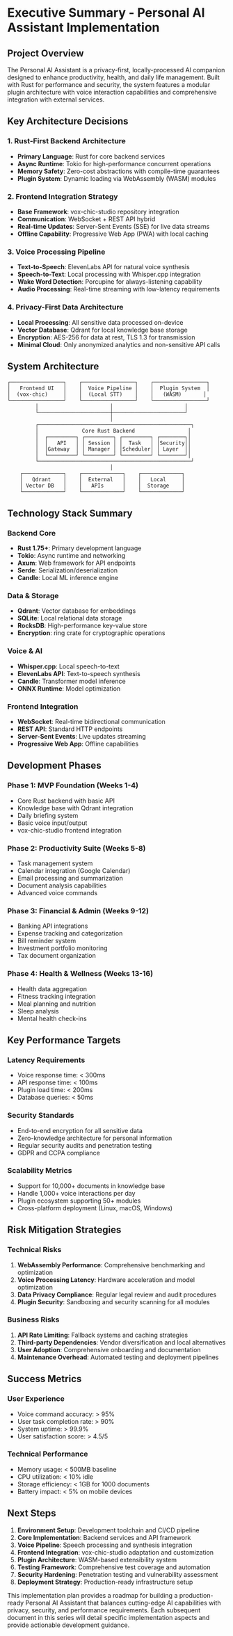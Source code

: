 # Executive Summary - Personal AI Assistant Implementation

## Project Overview

The Personal AI Assistant is a privacy-first, locally-processed AI companion designed to enhance productivity, health, and daily life management. Built with Rust for performance and security, the system features a modular plugin architecture with voice interaction capabilities and comprehensive integration with external services.

## Key Architecture Decisions

### 1. Rust-First Backend Architecture
- **Primary Language**: Rust for core backend services
- **Async Runtime**: Tokio for high-performance concurrent operations
- **Memory Safety**: Zero-cost abstractions with compile-time guarantees
- **Plugin System**: Dynamic loading via WebAssembly (WASM) modules

### 2. Frontend Integration Strategy
- **Base Framework**: vox-chic-studio repository integration
- **Communication**: WebSocket + REST API hybrid
- **Real-time Updates**: Server-Sent Events (SSE) for live data streams
- **Offline Capability**: Progressive Web App (PWA) with local caching

### 3. Voice Processing Pipeline
- **Text-to-Speech**: ElevenLabs API for natural voice synthesis
- **Speech-to-Text**: Local processing with Whisper.cpp integration
- **Wake Word Detection**: Porcupine for always-listening capability
- **Audio Processing**: Real-time streaming with low-latency requirements

### 4. Privacy-First Data Architecture
- **Local Processing**: All sensitive data processed on-device
- **Vector Database**: Qdrant for local knowledge base storage
- **Encryption**: AES-256 for data at rest, TLS 1.3 for transmission
- **Minimal Cloud**: Only anonymized analytics and non-sensitive API calls

## System Architecture

```
┌─────────────────┐    ┌─────────────────┐    ┌─────────────────┐
│   Frontend UI   │    │  Voice Pipeline │    │  Plugin System  │
│  (vox-chic)     │    │  (Local STT)    │    │   (WASM)       │
└─────────────────┘    └─────────────────┘    └─────────────────┘
         │                       │                       │
         └───────────────────────┼───────────────────────┘
                                 │
         ┌─────────────────────────────────────────────────┐
         │              Core Rust Backend                 │
         │  ┌─────────┐ ┌─────────┐ ┌─────────┐ ┌────────┐│
         │  │   API   │ │ Session │ │  Task   │ │Security││
         │  │Gateway  │ │ Manager │ │Scheduler│ │ Layer  ││
         │  └─────────┘ └─────────┘ └─────────┘ └────────┘│
         └─────────────────────────────────────────────────┘
                                 │
    ┌─────────────┐    ┌─────────────┐    ┌─────────────┐
    │   Qdrant    │    │  External   │    │   Local     │
    │ Vector DB   │    │   APIs      │    │  Storage    │
    └─────────────┘    └─────────────┘    └─────────────┘
```

## Technology Stack Summary

### Backend Core
- **Rust 1.75+**: Primary development language
- **Tokio**: Async runtime and networking
- **Axum**: Web framework for API endpoints
- **Serde**: Serialization/deserialization
- **Candle**: Local ML inference engine

### Data & Storage
- **Qdrant**: Vector database for embeddings
- **SQLite**: Local relational data storage
- **RocksDB**: High-performance key-value store
- **Encryption**: ring crate for cryptographic operations

### Voice & AI
- **Whisper.cpp**: Local speech-to-text
- **ElevenLabs API**: Text-to-speech synthesis
- **Candle**: Transformer model inference
- **ONNX Runtime**: Model optimization

### Frontend Integration
- **WebSocket**: Real-time bidirectional communication
- **REST API**: Standard HTTP endpoints
- **Server-Sent Events**: Live updates streaming
- **Progressive Web App**: Offline capabilities

## Development Phases

### Phase 1: MVP Foundation (Weeks 1-4)
- Core Rust backend with basic API
- Knowledge base with Qdrant integration
- Daily briefing system
- Basic voice input/output
- vox-chic-studio frontend integration

### Phase 2: Productivity Suite (Weeks 5-8)
- Task management system
- Calendar integration (Google Calendar)
- Email processing and summarization
- Document analysis capabilities
- Advanced voice commands

### Phase 3: Financial & Admin (Weeks 9-12)
- Banking API integrations
- Expense tracking and categorization
- Bill reminder system
- Investment portfolio monitoring
- Tax document organization

### Phase 4: Health & Wellness (Weeks 13-16)
- Health data aggregation
- Fitness tracking integration
- Meal planning and nutrition
- Sleep analysis
- Mental health check-ins

## Key Performance Targets

### Latency Requirements
- Voice response time: < 300ms
- API response time: < 100ms
- Plugin load time: < 200ms
- Database queries: < 50ms

### Security Standards
- End-to-end encryption for all sensitive data
- Zero-knowledge architecture for personal information
- Regular security audits and penetration testing
- GDPR and CCPA compliance

### Scalability Metrics
- Support for 10,000+ documents in knowledge base
- Handle 1,000+ voice interactions per day
- Plugin ecosystem supporting 50+ modules
- Cross-platform deployment (Linux, macOS, Windows)

## Risk Mitigation Strategies

### Technical Risks
1. **WebAssembly Performance**: Comprehensive benchmarking and optimization
2. **Voice Processing Latency**: Hardware acceleration and model optimization
3. **Data Privacy Compliance**: Regular legal review and audit procedures
4. **Plugin Security**: Sandboxing and security scanning for all modules

### Business Risks
1. **API Rate Limiting**: Fallback systems and caching strategies
2. **Third-party Dependencies**: Vendor diversification and local alternatives
3. **User Adoption**: Comprehensive onboarding and documentation
4. **Maintenance Overhead**: Automated testing and deployment pipelines

## Success Metrics

### User Experience
- Voice command accuracy: > 95%
- User task completion rate: > 90%
- System uptime: > 99.9%
- User satisfaction score: > 4.5/5

### Technical Performance
- Memory usage: < 500MB baseline
- CPU utilization: < 10% idle
- Storage efficiency: < 1GB for 1000 documents
- Battery impact: < 5% on mobile devices

## Next Steps

1. **Environment Setup**: Development toolchain and CI/CD pipeline
2. **Core Implementation**: Backend services and API framework
3. **Voice Pipeline**: Speech processing and synthesis integration
4. **Frontend Integration**: vox-chic-studio adaptation and customization
5. **Plugin Architecture**: WASM-based extensibility system
6. **Testing Framework**: Comprehensive test coverage and automation
7. **Security Hardening**: Penetration testing and vulnerability assessment
8. **Deployment Strategy**: Production-ready infrastructure setup

This implementation plan provides a roadmap for building a production-ready Personal AI Assistant that balances cutting-edge AI capabilities with privacy, security, and performance requirements. Each subsequent document in this series will detail specific implementation aspects and provide actionable development guidance.